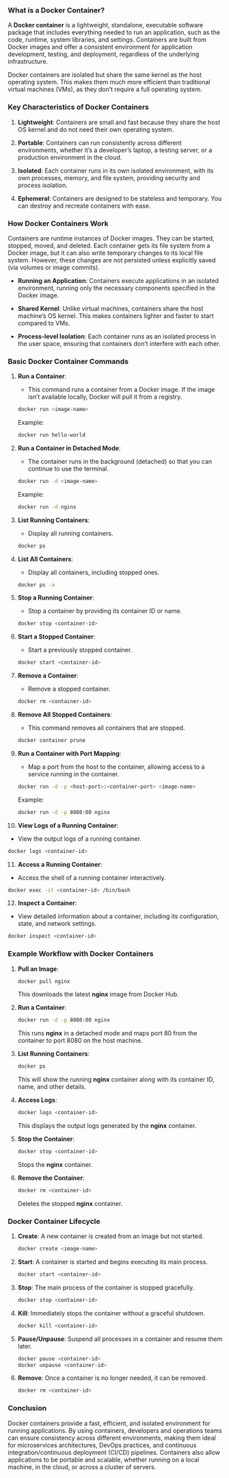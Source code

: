 ### What is a Docker Container?

A **Docker container** is a lightweight, standalone, executable software package that includes everything needed to run an application, such as the code, runtime, system libraries, and settings. Containers are built from Docker images and offer a consistent environment for application development, testing, and deployment, regardless of the underlying infrastructure.

Docker containers are isolated but share the same kernel as the host operating system. This makes them much more efficient than traditional virtual machines (VMs), as they don’t require a full operating system.

### Key Characteristics of Docker Containers

1. **Lightweight**: Containers are small and fast because they share the host OS kernel and do not need their own operating system.
   
2. **Portable**: Containers can run consistently across different environments, whether it’s a developer’s laptop, a testing server, or a production environment in the cloud.

3. **Isolated**: Each container runs in its own isolated environment, with its own processes, memory, and file system, providing security and process isolation.

4. **Ephemeral**: Containers are designed to be stateless and temporary. You can destroy and recreate containers with ease.

### How Docker Containers Work

Containers are runtime instances of Docker images. They can be started, stopped, moved, and deleted. Each container gets its file system from a Docker image, but it can also write temporary changes to its local file system. However, these changes are not persisted unless explicitly saved (via volumes or image commits).

- **Running an Application**: Containers execute applications in an isolated environment, running only the necessary components specified in the Docker image.
  
- **Shared Kernel**: Unlike virtual machines, containers share the host machine’s OS kernel. This makes containers lighter and faster to start compared to VMs.
  
- **Process-level Isolation**: Each container runs as an isolated process in the user space, ensuring that containers don’t interfere with each other.

### Basic Docker Container Commands

1. **Run a Container**:
   - This command runs a container from a Docker image. If the image isn’t available locally, Docker will pull it from a registry.
   ```bash
   docker run <image-name>
   ```
   Example:
   ```bash
   docker run hello-world
   ```

2. **Run a Container in Detached Mode**:
   - The container runs in the background (detached) so that you can continue to use the terminal.
   ```bash
   docker run -d <image-name>
   ```
   Example:
   ```bash
   docker run -d nginx
   ```

3. **List Running Containers**:
   - Display all running containers.
   ```bash
   docker ps
   ```

4. **List All Containers**:
   - Display all containers, including stopped ones.
   ```bash
   docker ps -a
   ```

5. **Stop a Running Container**:
   - Stop a container by providing its container ID or name.
   ```bash
   docker stop <container-id>
   ```

6. **Start a Stopped Container**:
   - Start a previously stopped container.
   ```bash
   docker start <container-id>
   ```

7. **Remove a Container**:
   - Remove a stopped container.
   ```bash
   docker rm <container-id>
   ```

8. **Remove All Stopped Containers**:
   - This command removes all containers that are stopped.
   ```bash
   docker container prune
   ```

9. **Run a Container with Port Mapping**:
   - Map a port from the host to the container, allowing access to a service running in the container.
   ```bash
   docker run -d -p <host-port>:<container-port> <image-name>
   ```
   Example:
   ```bash
   docker run -d -p 8080:80 nginx
   ```

10. **View Logs of a Running Container**:
   - View the output logs of a running container.
   ```bash
   docker logs <container-id>
   ```

11. **Access a Running Container**:
   - Access the shell of a running container interactively.
   ```bash
   docker exec -it <container-id> /bin/bash
   ```

12. **Inspect a Container**:
   - View detailed information about a container, including its configuration, state, and network settings.
   ```bash
   docker inspect <container-id>
   ```

### Example Workflow with Docker Containers

1. **Pull an Image**:
   ```bash
   docker pull nginx
   ```
   This downloads the latest **nginx** image from Docker Hub.

2. **Run a Container**:
   ```bash
   docker run -d -p 8080:80 nginx
   ```
   This runs **nginx** in a detached mode and maps port 80 from the container to port 8080 on the host machine.

3. **List Running Containers**:
   ```bash
   docker ps
   ```
   This will show the running **nginx** container along with its container ID, name, and other details.

4. **Access Logs**:
   ```bash
   docker logs <container-id>
   ```
   This displays the output logs generated by the **nginx** container.

5. **Stop the Container**:
   ```bash
   docker stop <container-id>
   ```
   Stops the **nginx** container.

6. **Remove the Container**:
   ```bash
   docker rm <container-id>
   ```
   Deletes the stopped **nginx** container.

### Docker Container Lifecycle

1. **Create**: A new container is created from an image but not started.
   ```bash
   docker create <image-name>
   ```

2. **Start**: A container is started and begins executing its main process.
   ```bash
   docker start <container-id>
   ```

3. **Stop**: The main process of the container is stopped gracefully.
   ```bash
   docker stop <container-id>
   ```

4. **Kill**: Immediately stops the container without a graceful shutdown.
   ```bash
   docker kill <container-id>
   ```

5. **Pause/Unpause**: Suspend all processes in a container and resume them later.
   ```bash
   docker pause <container-id>
   docker unpause <container-id>
   ```

6. **Remove**: Once a container is no longer needed, it can be removed.
   ```bash
   docker rm <container-id>
   ```

### Conclusion

Docker containers provide a fast, efficient, and isolated environment for running applications. By using containers, developers and operations teams can ensure consistency across different environments, making them ideal for microservices architectures, DevOps practices, and continuous integration/continuous deployment (CI/CD) pipelines. Containers also allow applications to be portable and scalable, whether running on a local machine, in the cloud, or across a cluster of servers.
